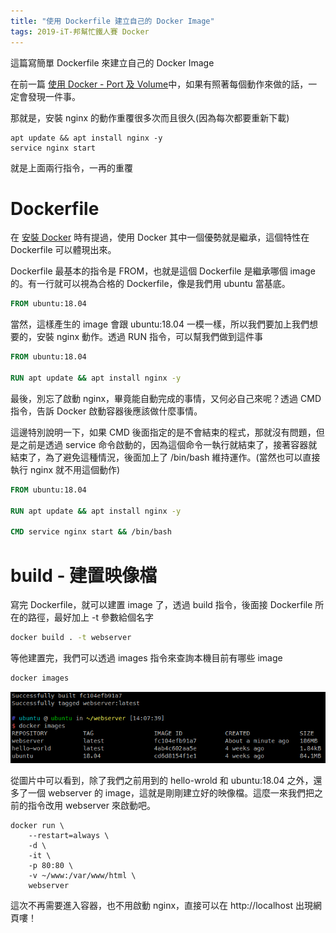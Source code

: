 ```yaml
---
title: "使用 Dockerfile 建立自己的 Docker Image"
tags: 2019-iT-邦幫忙鐵人賽 Docker
---
```


這篇寫簡單 Dockerfile 來建立自己的 Docker Image

在前一篇 [使用 Docker - Port 及 Volume](https://twblog.hongjianching.com/2018/10/05/run-docker-port-volume/)中，如果有照著每個動作來做的話，一定會發現一件事。

那就是，安裝 nginx 的動作重覆很多次而且很久(因為每次都要重新下載)

```
apt update && apt install nginx -y
service nginx start
```

就是上面兩行指令，一再的重覆

# Dockerfile
在 [安裝 Docker](https://twblog.hongjianching.com/2018/10/02/install-docker/) 時有提過，使用 Docker 其中一個優勢就是繼承，這個特性在 Dockerfile 可以體現出來。

Dockerfile 最基本的指令是 FROM，也就是這個 Dockerfile 是繼承哪個 image 的。有一行就可以視為合格的 Dockerfile，像是我們用 ubuntu 當基底。

```Dockerfile
FROM ubuntu:18.04
```

當然，這樣產生的 image 會跟 ubuntu:18.04 一模一樣，所以我們要加上我們想要的，安裝 nginx 動作。透過 RUN 指令，可以幫我們做到這件事

```Dockerfile
FROM ubuntu:18.04

RUN apt update && apt install nginx -y
```

最後，別忘了啟動 nginx，畢竟能自動完成的事情，又何必自己來呢？透過 CMD 指令，告訴 Docker 啟動容器後應該做什麼事情。

這邊特別說明一下，如果 CMD 後面指定的是不會結束的程式，那就沒有問題，但是之前是透過 service 命令啟動的，因為這個命令一執行就結束了，接著容器就結束了，為了避免這種情況，後面加上了 /bin/bash 維持運作。(當然也可以直接執行 nginx 就不用這個動作)

```Dockerfile
FROM ubuntu:18.04

RUN apt update && apt install nginx -y

CMD service nginx start && /bin/bash
```

# build - 建置映像檔

寫完 Dockerfile，就可以建置 image 了，透過 build 指令，後面接 Dockerfile 所在的路徑，最好加上 -t 參數給個名字

```bash
docker build . -t webserver
```

等他建置完，我們可以透過 images 指令來查詢本機目前有哪些 image

```bash
docker images
```
![](/assets/images/2018-10-06-using-dockerfile-build-docker-image/2018-10-06_22-09-13.png)

從圖片中可以看到，除了我們之前用到的 hello-wrold 和 ubuntu:18.04 之外，還多了一個 webserver 的 image，這就是剛剛建立好的映像檔。這麼一來我們把之前的指令改用 webserver 來啟動吧。

```base
docker run \
    --restart=always \
    -d \
    -it \
    -p 80:80 \
    -v ~/www:/var/www/html \
    webserver
```

這次不再需要進入容器，也不用啟動 nginx，直接可以在 http://localhost 出現網頁嘍！